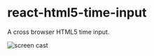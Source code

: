 # react-html5-time-input

A cross browser HTML5 time input.

![screen cast](https://raw.githubusercontent.com/ralphite/react-html5-time-input/master/react-html5-time-input-gif.gif)
